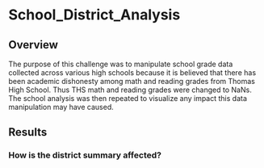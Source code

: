 # School_District_Analysis
## Overview
The purpose of this challenge was to manipulate school grade data collected across various high schools because it is believed that there has been academic dishonesty among math and reading grades from Thomas High School. Thus THS math and reading grades were changed to NaNs. The school analysis was then repeated to visualize any impact this data manipulation may have caused.
## Results
### How is the district summary affected?
